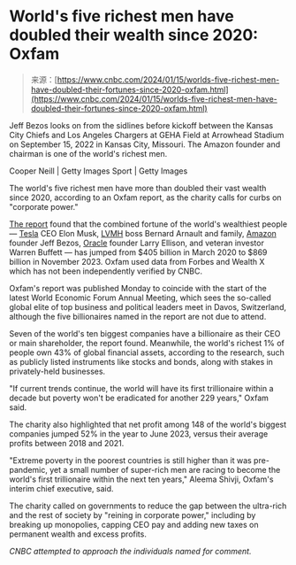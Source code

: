 <!--yml
category: 未分类
date: 2024-05-27 14:53:23
-->

# World's five richest men have doubled their wealth since 2020: Oxfam

> 来源：[https://www.cnbc.com/2024/01/15/worlds-five-richest-men-have-doubled-their-fortunes-since-2020-oxfam.html](https://www.cnbc.com/2024/01/15/worlds-five-richest-men-have-doubled-their-fortunes-since-2020-oxfam.html)

 Jeff Bezos looks on from the sidlines before kickoff between the Kansas City Chiefs and Los Angeles Chargers at GEHA Field at Arrowhead Stadium on September 15, 2022 in Kansas City, Missouri. The Amazon founder and chairman is one of the world's richest men.

Cooper Neill | Getty Images Sport | Getty Images

The world's five richest men have more than doubled their vast wealth since 2020, according to an Oxfam report, as the charity calls for curbs on "corporate power."

[The report](https://www.oxfam.org.uk/media/press-releases/wealth-of-five-richest-men-doubles-since-2020-as-wealth-of-five-billion-people-falls/) found that the combined fortune of the world's wealthiest people — [Tesla](/quotes/TSLA/) CEO Elon Musk, [LVMH](/quotes/MC-FR/) boss Bernard Arnault and family, [Amazon](/quotes/AMZN/) founder Jeff Bezos, [Oracle](/quotes/ORCL/) founder Larry Ellison, and veteran investor Warren Buffett — has jumped from $405 billion in March 2020 to $869 billion in November 2023\. Oxfam used data from Forbes and Wealth X which has not been independently verified by CNBC.

Oxfam's report was published Monday to coincide with the start of the latest World Economic Forum Annual Meeting, which sees the so-called global elite of top business and political leaders meet in Davos, Switzerland, although the five billionaires named in the report are not due to attend.

Seven of the world's ten biggest companies have a billionaire as their CEO or main shareholder, the report found. Meanwhile, the world's richest 1% of people own 43% of global financial assets, according to the research, such as publicly listed instruments like stocks and bonds, along with stakes in privately-held businesses.

"If current trends continue, the world will have its first trillionaire within a decade but poverty won't be eradicated for another 229 years," Oxfam said.

The charity also highlighted that net profit among 148 of the world's biggest companies jumped 52% in the year to June 2023, versus their average profits between 2018 and 2021.

"Extreme poverty in the poorest countries is still higher than it was pre-pandemic, yet a small number of super-rich men are racing to become the world's first trillionaire within the next ten years," Aleema Shivji, Oxfam's interim chief executive, said.

The charity called on governments to reduce the gap between the ultra-rich and the rest of society by "reining in corporate power," including by breaking up monopolies, capping CEO pay and adding new taxes on permanent wealth and excess profits.

*CNBC attempted to approach the individuals named for comment.*